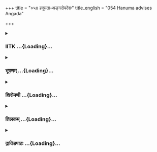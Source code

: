 +++
title = "०५४ हनुमता-अङ्गदोपदेशः"
title_english = "054 Hanuma advises Angada"

+++
<div caption="श्रीराम-हरिसीताराममूर्ति-घनपाठिभ्यां वचनम्" class="audioEmbed" src="https://archive.org/download/Ramayana-recitation-Sriram-harisItArAmamUrti-Ghanapaati-v2/Kanda_4/Kanda_4_KSK-054-Hanuma_advises_Angada.mp3"></div>

<div class="js_include collapsed" newlevelforh1="3" title="IITK" unfilled url="/purANam/rAmAyaNam/audIchya-pAThaH/iitk/4_kiShkindhAkANDam/05-daxiNAnveShaNam/054_hanumatA-angadopadeshaH.md">
<details><summary><h3>IITK ...{Loading}...</h3></summary>

Hanuman's startegy to change Angada.



#### श्लोकः
##### मूलम्
तथा ब्रुवति तारे तु ताराधिपतिवर्चसि।  
अथ मेने हृतं राज्यं हनूमानङ्गदेन तत्॥4.54.1॥

##### शब्दार्थः
ताराधिपतिवर्चसि face like the moon, lord of stars, तारे when Tara, तथा thus, ब्रुवति spoke, अथ then, हनूमान् Hanuman, अङ्गदेन by Angada, तत् that, राज्यम् kingdom, हृतम् taken over, मेने thought.

##### आङ्ग्लानुवादः
Hanuman listened to the proposal of Tara, whose face was like the Moon, lord of the stars. (After listening to Tara) he thought Angada might take over the kingdom from Sugriva.



#### श्लोकः
##### मूलम्
बुद्ध्या ह्यष्टाङ्गया युक्तं चतुर्बलसमन्वितम्।  
चतुर्दशगुणं मेने हनूमान्वालिनस्सुतम्॥4.54.2॥

##### शब्दार्थः
हनूमान् Hanuman, वालिनः Vali's, सुतम् son, अष्टाङ्गया with eight limbs, बुद्ध्या with intellect, युक्तम् endowed, चतुर्बलसमन्वितम् possessed of four kinds of strength, चतुर्दशगुणम् having fourteen qualities, मेने thought.

##### आङ्ग्लानुवादः
Hanuman thought Vali's son possessed in addition to his intellect, eight kinds of limbs, four kinds of strength and fourteen qualities (required of a king)ः



#### श्लोकः
##### मूलम्
आपूर्यमाणं शश्वच्च तेजोबलपराक्रमैः।  
शशिनं शुक्लपक्षादौ वर्धमानमिव श्रिया॥4.54.3॥  
बृहस्पतिसमं बुद्ध्या विक्रमे सदृशं पितुः।  
शुश्रूषमाणं तारस्य शक्रस्येव पुरन्दरम्॥4.54.4॥  
भर्तुरर्थे परिश्रान्तं सर्वशास्त्रविदांवरम्।  
अभिसन्धातुमारेभे हनूमानङ्गदं ततः॥4.54.5॥

##### शब्दार्थः
शश्वत् eternally, तेजोबलपराक्रमैः with brilliance, strength and valour, आपूर्यमाणम् being filled, शुक्लपक्षादौ  at the beginning of the bright fortnight, शशिनमिव like the Moon, श्रिया with majesty, वर्धमानम् constantly growing, बुद्ध्या in intellect, बृहस्पतिसमम् equal to Brhaspati, विक्रमे in valour, पितुः of his father, सदृशम् like to, शुक्रस्य Sukra's, पुरन्दरम् इव like Indra, the breaker of citadel, तारस्य Tara's, शुश्रूषमाणम् serving, भर्तुः the king, अर्थे for the sake of, परिश्रान्तम् tired, अङ्गदम् Angada, सर्वशाश्त्रविदांवरम् versed in all sastras, हनुमान् Hanuman, ततः then, अभिसन्धातुम् to consult deliberately, आरेभे started.

##### आङ्ग्लानुवादः
Hanuman proceeded to win over Angada, who was ever shining in strength and valour, who was growing in majesty constantly like the Moon in the bright fornight, whose intellectual prowess was equal to that of Brhaspati, who was equal to his father in valour and who was wellversed in all sastras. Angada was listening toTara like Indra listened to Sukra (preceptor of the demons).



#### श्लोकः
##### मूलम्
स चतुर्णामुपायानां तृतीयमुपवर्णयन्।  
भेदयामास तान्सर्वान् वानरान्वाक्यसम्पदा॥4.54.6॥

##### शब्दार्थः
सः that, चतुर्णाम् of the four, उपायानाम् of means, तृतीयम् third one, उपवर्णयन् while describing, तान्सर्वान् all of them, वानरान् monkeys, वाक्यसम्पदा with wealth of arguments, भेदयामास created differences.

##### आङ्ग्लानुवादः
Resorting to the third strategy out of the four ways of achieving an objective Hanuman created differences among the monkeys with skilful arguments. (Sama, Dana, Bheda and Danda are the four means. Hanuman adopted Bheda as a means of winning over an enemy).



#### श्लोकः
##### मूलम्
तेषु सर्वेषु भिन्नेषु ततोऽभीषयदङ्गदम्।  
भीषणैर्भहुभिर्वाक्यैः कोपोपायसमन्वितैः॥4.54.7॥

##### शब्दार्थः
तेषु of them, सर्वेषु  all, भिन्नेषु of the differences, ततः then, कोपोपायसमन्वितैः strategy to cause both anger and expediency, भीषणैः with frightening, बहुभिः by many, वाक्यैः with arguments, अङ्गदम् to Angada, अभीषयत् frightened.

##### आङ्ग्लानुवादः
When there were differences among the monkeys over the issue, Hanuman intimidated Angada with frightening words expressing his anger, using skilful argumentsः



#### श्लोकः
##### मूलम्
त्वं समर्थतरः पित्रा युद्धे तारेय वै धुरम्।  
दृढं धारयितुं शक्तः कपिराज्यं यथा पिता॥4.54.8॥

##### शब्दार्थः
तारेय O son of Tara, त्वम् you, युद्धे in combat, पित्रा compared to your father, समर्थतरः you are very efficient, वै indeed, धुरम् yoke (responsibility of running the kingdom), पिता यथा like your father, कपिराज्यम् kingdom of the monkeys, दृढम् firmly, धारयितुम् to hold, शक्तः capable.

##### आङ्ग्लानुवादः
'O Son of Tara you are, indeed, very efficient like your father in combat. You can hold firmly the responsibilty of the vanara kingdom like your father.



#### श्लोकः
##### मूलम्
नित्यमस्थिरचित्ता हि कपयो हरिपुङ्गव।  
नाज्ञाप्यं विषहिष्यन्ति पुत्रदारान्विना त्वया॥4.54.9॥

##### शब्दार्थः
हरिपुङ्गव O leader of monkeys, कपयः vanaras, नित्यम् always, अस्थिरचित्ताः हि they are fickle minded, पुत्रदारान् sons and wives, विना without, त्वया with you, आज्ञाप्यम् command, न विषहिष्यन्ति will never tolerate.

##### आङ्ग्लानुवादः
'O leader among  monkeys Vanaras are always fickleminded. Being away from their sons and wives they will not always carry out your command and stay here forever.



#### श्लोकः
##### मूलम्
त्वां नैतेह्यनुयुञ्जेयुः प्रत्यक्षं प्रवदामि ते।  
यथायं जाम्बवान्नीलस्सुहोत्रश्च महाकपिः॥4.54.10॥  
न ह्यहं ते इमे सर्वे सामदानादिभिर्गुणैः।  
दण्डेन वा त्वया शक्यास्सुग्रीवादपकर्षितम्॥4.54.11॥

##### शब्दार्थः
प्रत्यक्षम् directly, ते to you, यथा as, प्रवदामि I am speaking, अयम् this, जाम्बवान् Jambavan, नीलः Nila, महाकपिः great monkey, सुहोत्रश्च Suhotra also, एते  them, त्वाम् you, नानुयुञ्जेयुः हि will not following you, अहम् I am, न हि not, ते you, इमे these, सर्वे all, सामदानादिभिः through the policy of appeasement, गुणैः by merit, दण्डेन by punishment, त्वया by you, सुग्रीवात् from Sugriva, अपकर्षितुम् to avert, न शक्याः not possible.

##### आङ्ग्लानुवादः
'This  I am telling you openly and frankly. These monkeys are not going to be obedient to you. Neither Jambavan, nor Nila nor the great monkey Suhotra nor even myself would subscribe to this opinion (of staying in the cave) and follow you. It is not possible for you to keep us or these monkeys from Sugriva through the policy of appeasement like Sama, Dana, Bheda or even Danda (persuasion, giving gifts, creating differences or imposing punishment).



#### श्लोकः
##### मूलम्
विगृह्यासनमप्याहुर्दुर्बलेन बलीयसः।  
आत्मरक्षाकरस्तस्मान्न विगृह्णीत दुर्बलः॥4.54.12॥

##### शब्दार्थः
बलीयसः with a strong man, दुर्बलेन by a weak one, विगृह्य waging war, आसनम् अपि remaining quiet, watching (a kind of war strategy), आहुः it is said, तस्मात् therefore, आत्मरक्षाकरः for selfprotection, दुर्बलः a weak one, न विगृह्णीत should not wage.

##### आङ्ग्लानुवादः
'It is said that when a strong man fights a weak one, the weak opponent should adopt the strategy of asana (watching) for selfprotection. The weak should not enter into combat with the strong.



#### श्लोकः
##### मूलम्
यां चेमां मन्यसे धात्रीमेतद्बिलमिति श्रुतम्।  
एतल्लक्ष्मणबाणानामीषत्कार्यं विदारणे॥4.54.13॥

##### शब्दार्थः
याम् whichever, इमाम् this, धात्रीम् earth, मन्यसे you may be thinking, एतत् this, बिलम् cave, इति in this way, श्रुतम् is known, लक्ष्मणबाणानाम् for the arrows of Lakshmana, एतत् this, विदारणम् breaking, ईषत्कार्यम् is a very small task.

##### आङ्ग्लानुवादः
'You may think it safe to stay here in this opening of the earth. It is a petty task for the arrows of Lakshmana to break open this socalled cave.



#### श्लोकः
##### मूलम्
स्वल्पं हि कृतमिन्द्रेण क्षिपता ह्यशनिं पुरा।  
लक्ष्मणो निशितैर्बाणैर्भिन्ध्यात्पत्रपुटं यथा॥4.54.14॥

##### शब्दार्थः
पुरा earlier, अशनिम् a thunderbolt, क्षिपता by throwing, इन्द्रेण by Indra, स्वल्पम् a little, कृतं हि has done, लक्ष्मणः Lakshmana, निशितैः with sharp ones, बाणैः with arrows, पत्रपुटम् यथा like tearing a leaf cup, भिन्द्यात् he can shatter.

##### आङ्ग्लानुवादः
'In the past Indra had done a small damage (to the cave) with his thunderbolt. But with his sharp arrows Lakshmana will shatter the cave easily as though it is a leaf cup.



#### श्लोकः
##### मूलम्
लक्ष्मणस्य च नाराचा बहवस्सन्ति तद्विधाः।  
वज्राशनिसमस्पर्शा गिरीणामपि दारणाः॥4.54.15॥

##### शब्दार्थः
वज्राशनिसमस्पर्शाः whose touch has the effect of a thunderbolt, गिरीणामपि even of the mountains, दारणाः breakers, तद्विधाः similarly, बहवः many, लक्ष्मणस्य with Lakshmana, नाराचाः iron arrows, सन्ति there are, च and.

##### आङ्ग्लानुवादः
'Lakshmna has many such iron arrows that are equal to the thunderbolt. They can even split the mountains.



#### श्लोकः
##### मूलम्
अवस्थाने यदैव त्वमासिष्यसि परन्तप।  
तदैव हरयस्सर्वे त्यक्ष्यन्ति कृतनिश्चयाः।4.54.16॥

##### शब्दार्थः
परन्तप O scorcher of enemies, त्वम् you, यदैव whenever, अवस्थाने to stay here, आसिष्यसि  decide, तदैव at that moment, सर्वे all these, हरयः monkeys, कृतनिश्चयाः decidedly,  त्यक्ष्यन्ति desert

##### आङ्ग्लानुवादः
'O scorcher of enemies the moment you decide to establish yourself here, all these  
monkeys will surely desert you.



#### श्लोकः
##### मूलम्
स्मरन्तः पुत्रदाराणां नित्योद्विग्ना बुभुक्षिताः।  
खेदिता दुःखशय्याभिस्त्वां करिष्यन्ति पृष्ठतः॥4.54.17॥

##### शब्दार्थः
पुत्रदाराणाम् about their sons and wives, स्मरन्तः while they are remembering, नित्योद्विग्नाः always anxious, बुभुक्षिताः hungry ones, दुःखशय्याभिः with inconvenient beds, खेदिताः  depressed, त्वाम् you, पृष्ठतः करिष्यन्ति will leave you behind.

##### आङ्ग्लानुवादः
'The memory of their sons and wives will haunt these hungry monkeys. The inconvenient bed will make them so depressed that they will leave you behind.



#### श्लोकः
##### मूलम्
स त्वं हीनस्सुहृद्भिश्च हितकामैश्च बन्धुभिः।  
तृणादपि भृशोद्विग्नस्स्पन्दमानाद्भविष्यसि॥4.54.18॥

##### शब्दार्थः
सुहृद्भिश्च even with friends also, हितकामैः by the wellwishers, बन्धुभिश्च even with your relatives, हीनः left out, सः त्वम् such a person, स्पन्दमानात् trembling, तृणादपि from a blade of grass, भृशोद्विग्नः you will be very much frightened, भविष्यसि you will be.

##### आङ्ग्लानुवादः
'Left out of your friends and relatives,who are your wellwishers, you will be very frightened even by the trembling of a blade of grass.



#### श्लोकः
##### मूलम्
न च जातु न हिंस्युस्त्वां घोरा लक्ष्मणसायकाः ।  
अपवृत्तं जिघांसन्तो महावेगा दुरासदाः ॥ 4.54.19 ॥

##### शब्दार्थः
In Progress

##### आङ्ग्लानुवादः
In Progress



#### श्लोकः
##### मूलम्
न च जातु न हिंस्युस्त्वा घोरा लक्ष्मणसायकाः।  
अपावृत्तं जिघांसन्तो महावेगा दुरासदाः॥4.54.20॥

##### शब्दार्थः
लक्ष्मणसायकाः Lakshmana's arrows, त्वा (म्) you, न च जातु न हिंस्युः it is not that they do not torture you, घोराः dreadful, अपावृत्तम् an escaping enemy, जिघांसन्तः while desiring to kill, महावेगाः of great speed, दुरासदाः  difficult to challenge.

##### आङ्ग्लानुवादः
'It is not that Lakshmana's dreadful arrows flying at great speed will not torture you. It will be difficult for you to avert them as they are eager to kill an escaping enemy.



#### श्लोकः
##### मूलम्
अस्माभिस्तु गतं सार्धं विनीतवदुपस्थितम्।  
आनुपूर्व्यात्तु सुग्रीवो राज्ये त्वां स्थापयिष्यति॥4.54.21॥

##### शब्दार्थः
अस्माभिः सार्धम् along with us, गतम् when you go, विनीतवत् humbly, उपस्थितम् approached, त्वाम् you, सुग्रीवः Sugriva, राज्ये in the kingdom, आनुपूर्व्यात् following the law of succession, स्थापयिष्यति he will make you king, तु indeed.

##### आङ्ग्लानुवादः
'If along with us you approach Sugriva in a humble manner he will make you his successor to the kingdom.



#### श्लोकः
##### मूलम्
धर्मकामः पितृव्यस्ते प्रीतिकामो दृढव्रतः।  
शुचिस्सत्यप्रतिज्ञश्च न त्वां जातु जिघांसति॥4.54.22॥

##### शब्दार्थः
ते your, पितृव्यः father's brother, धर्मकामः a goodintentioned, प्रीतिकामः  pleasureloving, दृढव्रतः steadfast, शुचिः virtuous one, सत्यप्रतिज्ञश्च one who is true to his promise, त्वाम् you also, जातु go with, न जिघांसति will not punish you.

##### आङ्ग्लानुवादः
'Your father's brother is virtuous, wellintentioned, loving, steadfast in action, and true to his promise. He will not kill you.



#### श्लोकः
##### मूलम्
प्रियकामश्च ते मातुस्तदर्थं चास्य जीवितम्।  
तस्यापत्यं च नास्त्यन्यत्तस्मादङ्गद गम्यताम्॥4.54.23॥

##### शब्दार्थः
ते your, मातुः mother's, प्रियकामश्च he would like to please her, अस्य जीवितम् his life, तदर्थं च for that purpose, तस्य her, अन्यत् another one, अपत्यं च offspring, नास्ति is not, अङ्गद Angada, तस्मात् therefore, गम्यताम् go back.

##### आङ्ग्लानुवादः
'Your mother is his life and he would love to please her. He has no offspring other than you. Therefore, go back.'  

#### समाप्तिः
 श्रीमद्रामायणे वाल्मीकीय आदिकाव्ये किष्किन्धाकाण्डे चतुष्पञ्चाशस्सर्गः॥  
Thus ends the fiftyfourth sarga in Kishkindakanda of the first epic, the Holy Ramayana composed by sage Valmiki.

</details>
</div>
<div class="js_include collapsed" newlevelforh1="3" title="भूषणम्" unfilled url="/purANam/rAmAyaNam/audIchya-pAThaH/TIkA/bhUShaNa_iitk/4_kiShkindhAkANDam/05-daxiNAnveShaNam/054_hanumatA-angadopadeshaH.md">
<details><summary><h3>भूषणम् ...{Loading}...</h3></summary>



तथा ब्रुवति तारे तु ताराधिपतिवर्चसि ।  

अथ मेने हृतं राज्यं हनुमानङ्गदेन तत्  ॥  ४।५४।१  ॥   

अथ हनुमता अङ्गदमतभेदनपूर्वकमङ्गदस्य सुग्रीवसमीपगमनाय नियोजनं
चतुष्पञ्चाशे तथेत्यादि । राज्यं हृतं मेने राज्यं कर्तुं सामर्थ्यमस्तीति
मेन इत्यर्थः  ॥  ४।५४।१  ॥   

  

बुद्ध्या ह्यष्टाङ्गया युक्तं चतुर्बलसमन्वितम् ।  

चतुर्दशगुणं मेने हनुमान् वालिनः सुतम्  ॥  ४।५४।२  ॥   

अष्टाङ्गया "ग्रहणं धारणं चैव स्मरणं प्रतिपादनम् । ऊहा ऽपोहो ऽर्थविज्ञानं
तत्त्वज्ञानं च धीगुणः" इत्युक्ताष्टाङ्गयुक्तया । चतुर्बलसमन्वितं
बाहुबलमनोबलोपायबलबन्धुबलयुक्तम् । चतुर्दशगुणम् "देशकालज्ञता दार्ढ्यं
सर्वक्लेशसहिष्णुता । सर्वविज्ञानिता दाक्ष्यमूर्जः संवृतमन्त्रता  ॥ 
अविसंवादिता शौर्यं शक्तिज्ञत्वं कृतज्ञता । शरणागतवात्सल्यममर्षत्वमचापलम्
 ॥ " इत्युक्तचतुर्दशगुणयुक्तम्  ॥  ४।५४।२  ॥   

  

आपूर्यमाणं शश्वच्च तेजोबलपराक्रमैः ।  

शशिनं शुक्लपक्षादौ वर्धमानमिव श्रिया  ॥  ४।५४।३  ॥   

बृहस्पतिसमं बुद्ध्या विक्रमे सदृशं पितुः ।  

शुश्रूषमाणं तारस्य शुक्रस्येव पुरन्दरम्  ॥  ४।५४।४  ॥   

भर्तुरर्थे परिश्रान्तं सर्वशास्त्रविदां वरम् ।  

अभिसन्धातुमारेभे हनुमानङ्गदं ततः  ॥  ४।५४।५  ॥   

आपूर्यमाणमित्यादि । तारस्य शुश्रूषमाणम् । नटस्य शृणोतीतिवत्कारकशेषत्वात्
षष्ठी । शुक्रस्येव पुरन्दरमिति पुरन्दरशब्दसन्निधानादत्र शुक्रशब्दो
बृहस्पतिपरः । यद्वा कस्याञ्चिदवस्थायां हितमुपदिशतः शुक्रस्य वचनं
पुरन्दरः श्रुतवानित्यवगम्यते । "गुरोरिव पुरन्दरम्" इति क्कचित्पाठः ।
अभिसन्धातुम् अनुकूलयितुम्  ॥  ४।५४।३५  ॥   

  

स चतुर्णामुपायानां तृतीयमुपवर्णयन् ।  

भेदयामास तान् सर्वान् वानरान्वाक्य सम्पदा  ॥  ४।५४।६  ॥   

स इति । चतुर्णां सामादीनाम् । तृतीयं भेदम् । "साम दानं च भेदश्च
दण्डश्चेति यथाक्रमम् ।" इति क्रमनियमात्  ॥  ४।५४।६  ॥   

  

तेषु सर्वेषु भिन्नेषु ततो ऽभीषयदङ्गदम् ।  

भीषणैर्बहुभिर्वाक्यैः कोपोपायसमन्वितैः  ॥  ४।५४।७  ॥   

कोपरूप उपायः कोपोपायः दण्डः तत्समन्वितैः  ॥  ४।५४।७  ॥   

  

त्वं समर्थतरः पित्रा युद्धे तारेय वै धुरम् ।  

दृढं धारयितुं शक्तः कपिराज्यं यथा पिता  ॥  ४।५४।८  ॥   

त्वमिति । पित्रा पितुः  ॥  ४।५४।८  ॥   

  

नित्यमस्थिरचित्ता हि कपयो हरिपुङ्गवः ।  

नाज्ञाप्यं विषहिष्यन्ति पुत्रदारान् विना त्वया  ॥  ४।५४।९  ॥   

नित्यमिति । आज्ञाप्यम् आज्ञापनम् । भावे कृत्यप्रत्ययः । पुत्रदारान् विना
पुत्रदारैर्विरहिताः । त्वयेति कर्तरि तृतीया । अस्य आज्ञाप्यमित्यनेन
सम्बन्धः  ॥  ४।५४।९  ॥   

  

त्वां नैते ह्यनुयुञ्जेयुः प्रत्यक्षं प्रवदामि ते ।  

यथा ऽयं जाम्बवान्नीलः सुहोत्रश्च महाकपिः  ॥  ४।५४।१०  ॥   

न ह्यहं त इमे सर्वे सामदानादिभिर्गुणैः ।  

दण्डेन वा त्वया शक्याः सुग्रीवादपकर्षितुम्  ॥  ४।५४।११  ॥   

अयं जाम्बवान्नीलः सुहोत्रश्च एते त्वां यथा नानुयुञ्जैयुः नानुवर्तेरन्
तथा ऽहमपि नानुवर्ते हि । त इमे सर्वे सामादिभिः सुग्रीवादपकर्षितुं न
शक्याः  ॥  ४।५४।१०,११  ॥   

  

विगृह्यासनमप्याहुर्दुर्बलेन बलीयसः ।  

आत्मरक्षाकरस्तस्मान्न विगृह्णीत दुर्बलः  ॥  ४।५४।१२  ॥   

बलीयसः प्रबलस्य दुर्बलेन समं विगृह्य आसनमप्यवस्थानमपि कर्तव्यमाहुः, न तु
दुर्बलस्य बलीयसा । तस्मात् आत्मरक्षाकरः स्वक्षेमकाम इति यावत् । दुर्बलः
बलीयसा न विगृह्णीत विगृह्य नासीत  ॥  ४।५४।१२  ॥   

  

यां चेमां मन्यसे धात्रीमेतद्बिलमिति श्रुतम् ।  

एतल्लक्ष्मणबाणानामीषत्कार्यं विदारेणे  ॥  ४।५४।१३  ॥   

स्वतो बलाभावे ऽपि दुर्गबलमस्तीत्याशङ्क्याह यां चेति । यामिमां गुहां
धात्रीं रक्षिकां मन्यसे । एतद्बिलमिति ताराच्छ्रुतम्, एतत् ऋक्षबिलं
विदारणे विषये लक्ष्मणबाणानामीषत्कार्यम्, अयत्नसाध्यमित्यर्थः  ॥  ४।५४।१३
 ॥   

  

स्वल्पं हि कृतमिन्द्रेण क्षिपता ह्यशनिं पुरा ।  

लक्ष्मणो निशितैर्बाणैर्भिन्द्यात्पत्त्रपुटं यथा  ॥  ४।५४।१४  ॥   

स्वल्पमिति । पुरा बिलवासिनं मयमुद्दिश्याशनिं वज्रं क्षिपतेन्द्रेण
स्वल्पं कृतं द्वारमात्रं कृतम् । लक्ष्मणस्तु निशितैर्बाणैः पत्त्रपुटमिव
भिन्द्याद्धि  ॥  ४।५४।१४  ॥   

  

लक्ष्मणस्य तु नाराचा बहवः सन्ति तद्विधाः ।  

वज्राशनिसमस्पर्शा गिरीणामपि दारणाः  ॥  ४।५४।१५  ॥   

तद्विधाः तादृशाः, अपरिच्छिन्नवैभवा इति यावत् । गिरीणामपि दारणाः, बिलस्य
किमुतेति भावः  ॥  ४।५४।१५  ॥   

  

अवस्थाने यदैव त्वमासिष्यसि परन्तप ।  

तदेव हरयः सर्वे त्यक्ष्यन्ति कृतनिश्चयाः  ॥  ४।५४।१६  ॥   

स्मरन्तः पत्रदाराणां नित्योद्विग्ना बुभुक्षिताः ।  

खेदिता दुःखशय्याभिस्त्वां करिष्यन्ति पृष्ठतः  ॥  ४।५४।१७  ॥   

स त्वं हीनः सुहृद्भिश्च हितकामैश्च बन्धुभिः ।  

तृणादपि भृशोद्विग्नः स्पन्दमानाद्भविष्यसि  ॥  ४।५४।१८  ॥   

अवस्थाने बिले । यद्वा विगृह्यावस्थाने आसिष्यसि स्थास्यसि,
विगृह्यावस्थानं यदा ऽध्यवसिष्यसीत्यर्थः  ॥  ४।५४।१६१८  ॥   

  

न च जातु न हिंस्युस्त्वां घोरा लक्ष्मणसायकाः ।  

अपवृत्तं जिघांसन्तो महावेगा दुरासदाः  ॥  ४।५४।१९  ॥   

न चेति । लक्ष्मणसायकाः अपवृत्तं वृत्तहीनम्, स्वकार्याकरमित्यर्थः । त्वां
न हिंस्युरिति न, हिंस्युरेवेत्यर्थः  ॥  ४।५४।१९  ॥   

  

अस्माभिस्तु गतं सार्धं विनीतवदुपस्थितम् ।  

आनुपूर्व्यात्तु सुग्रीवो राज्ये त्वां स्थापयिष्यति  ॥  ४।५४।२०  ॥   

धर्मकामः पितृव्यस्ते प्रीतिकामो दृढव्रतः ।  

शुचिः सत्यप्रतिज्ञश्च न त्वां जातु जिघांसति  ॥  ४।५४।२१  ॥   

प्रियकामश्च ते मासुस्तदर्थं चास्य जीवितम् ।  

तस्यापत्यं च नास्त्यन्यत् तस्मादङ्गद गम्यताम्  ॥  ४।५४।२२  ॥   

इत्यार्षे श्रीरामायणे वाल्मीकीये आदिकाव्ये श्रीमत्किष्किन्धाकाण्डे
चतुष्पञ्चाशः सर्गः  ॥  ५४  ॥   

आनुपूर्व्यात् क्रमप्राप्तेः  ॥  ४।५४।२०२२  ॥   

इति श्रीगोविन्दराजविरचिते श्रीरामायणभूषणे मुक्ताहाराख्याने
किष्किन्धाकाण्डव्याख्याने चतुष्पञ्चाशः सर्गः  ॥  ५४  ॥   



</details>
</div>
<div class="js_include collapsed" newlevelforh1="3" title="शिरोमणी" unfilled url="/purANam/rAmAyaNam/audIchya-pAThaH/TIkA/shiromaNI_iitk/4_kiShkindhAkANDam/05-daxiNAnveShaNam/054_hanumatA-angadopadeshaH.md">
<details><summary><h3>शिरोमणी ...{Loading}...</h3></summary>



अङ्गदं पर्ति हनुमदुक्तिं वर्णयितुं हनुमद्विचारमाह तथेत्यादिभिः ।
ताराधिपवर्चसि चन्द्रतेजःसदृशतेजोवति तारे तथा अङ्गदानुकूल्येन ब्रुवति सति
अङ्गदेन राज्यं सुग्रीवकपिराजत्वं हृतमध इति हनुमान्मेने । एतेन
तयोरुक्तिर्न समीचीनेति हनुमन्निश्चयः सूचितः । अतिबुद्धिमद्भिः सर्वं
सुसाध्यमिति तस्य तात्पर्यम्  ॥  ४।५४।१  ॥   

  

बुद्धयेति । अष्टाङ्गया अष्टगुणयुक्तया बुद्ध्या युक्तं चतुर्बलैः समन्वितं
चतुर्दशगुणं चतुर्दशसङ्ख्याकगुणविशिष्टं शुक्लपक्षादौ श्रिया वर्धमानं
शशिनमिव तेजोबलपराक्रमैरापूर्यमाणं बुद्ध्या बृहस्पतिसमं शुक्रस्य वचः
शुश्रूषमाणं पुदन्दरमिव तारस्य वचः शुश्रूषमाणं विक्रमे पितुः सदृशमङ्गदं
मेने । श्लोकत्रयमेकान्वयि । बुद्धेरष्टगुणास्तु "शुश्रूषा श्रवणं चैव
ग्रहणं धारणं तथा । ऊहापोहार्थविज्ञानं तत्त्वज्ञानं च धीगुणाः ।"
चतुर्बलानि तु सामदानभेदनिग्रहरूपोपायाः । चतुर्दश गुणास्तु "देशकालज्ञता
दार्ढ्यं सर्वक्लेशसहिष्णुता । सर्वविज्ञानिता दाक्ष्यमूर्जः संवृतमन्त्रता
 ॥  अविसंवादिता शौर्यं शक्तिज्ञत्वं कृतज्ञता ।
शरणागतवात्सल्यममर्षत्वमचापलम्" इति  ॥  ४।५४।२४  ॥   

  

भर्तुरिति । भर्तुः सुग्रीवस्य अर्थे प्रयोजनसाधने परिश्रान्तं जातश्रमं
निवृत्तचित्तमित्यर्थः, अङ्गदम् अभिसंधातुं भर्तुरर्थे संयोजयितुं
हनूमानारेभे  ॥  ४।५४।५  ॥   

  

स इति । स हनूमान् चतुर्णामुपायानां सामदानभेदनिग्रहरूपाणां तृतीयं भेदं
वाक्यसंपदा युक्तियुक्तवचनसमूहेन उपवर्णयन् सर्वान् अङ्गदपक्षीयान् वानरान्
भेदयामास । "हीनाश्रयो न कर्तव्यः कर्तव्यो महदाश्रयः" इत्यादिवचनैः
अङ्गदसंमतेः पृथक् चकार  ॥  ४।५४।६  ॥   

  

तेष्विति । तेषु अङ्गदपक्षीयेषु भिन्नेषु सत्सु कोपोपायसमन्वितैः कोपोपायेन
दण्डेन समन्वितैः युक्तैः अत एव विभीषणैः भयप्रापकैः । वाक्यैः
अङ्गदमभीषयत्  ॥  ४।५४।७ ॥   

  

तत्प्रकारमाह त्वमिति । तारेय हे अङ्गद त्वं युद्धे पित्रा सदृश इति शेषः ।
अत एव समर्थतरः अत एव कपिराज्यं धारयितुं पिता इव त्वं समर्थः । तथापि
नित्यमस्थिरचित्ताः चञ्चलमनसः कपयस्त्वया ऽ ऽज्ञाप्यं इह वासं पुत्रदारं
विना न विषहिष्यन्ति करिष्यन्ति । श्लोकद्वयमेकान्वयि  ॥  ४।५४।८,९  ॥   

  

त्वामिति । यथा जाम्बवदादयस्त्वां सुग्रीवविरोधित्वेन ज्ञायमानं न
अनुरञ्जेयुस्तथा अहं न इमे सर्वे वानराश्च न इत्यहं ते प्रत्यक्षं प्रवदामि
अत एव सामदानादिभिर्दण्डेन च सुग्रीवादपकर्षितुं पृथक्कर्तुं न शक्याः ।
एतेन सुग्रीवस्यातिप्राबल्यं व्यञ्जितम् । श्लोकद्वयमेकान्वयि  ॥ 
४।५४।१०,११  ॥   

  

ननु भवन्तः सुग्रीवमेवानुसरन्तो गच्छन्तु एक एवाहमत्र स्थास्यामीत्यत आह
विगृह्येति । बलीयसा पुरुषेण सह विगृह्य वैरं संपाद्य दुर्बलेन आसनं
स्थितिं कर्तुं न शक्यं तस्मात् आत्मरक्षाकरो दुर्बलो बलीयसा न विगृह्णीत
इत्याहुराप्ता इति शेषः । कर्तुं शक्यमित्यध्याहृतम् । नेति बलीयसेति च
आवर्तते  ॥  ४।५४।१२  ॥   

  

ननु बिले न कस्माच्चिद्भीतिरिति तत्रैव वत्स्यामीत्यत आह यामिति । यदेतत्
बिलं स्मृतं तारेण ज्ञातमाहात्म्यम् अत एव यामिमां धात्रीं रक्षिकां मन्यसे
तस्य विदारणं लक्ष्मणबाणानाम् ईषत्कार्यमीषत्करम्, परिश्रममन्तरा
साध्यमित्यर्थः  ॥  ४।५४।१३  ॥   

  

स्वल्पमिति । पुरा पूर्वं मयकर्तृकबिलस्थितिसमये अशनिं क्षिपता
मयासुरमुद्दिश्य त्यजता इन्द्रेण स्वल्पं द्वाराकृतिच्छिद्रमात्रं कृतं
लक्ष्मणस्तु बाणैः पत्रपुटमिव भिन्द्यात्  ॥  ४।५४।१४  ॥   

  

लक्ष्मणस्येति । वज्राशनिसमस्पर्शः अत एव गिरीणामपि दारकास्तद्विधा अशनेरपि
निर्मापकाः लक्ष्मणस्य नाराचाः बाणविशेषाः बहवः सन्ति  ॥  ४।५४।१५  ॥   

  

अवस्थानमिति । यदा अवस्थानं बिले स्थितिमासिष्यसि निश्चेष्यसि तदैव
कृतनिश्चयाः त्वत्त्यागविषयकनिश्चयवन्तः सर्वे हरयः त्यक्ष्यन्ति त्वामिति
शेषः  ॥  ४।५४।१६  ॥   

  

तत्र हेतुं वदन्नाह स्मरन्त इति । नित्योद्विग्नाः सुग्रीवादिभ्यो नित्यं
भीताः बुभुक्षिताः अत एव खेदिताः पुत्रदाराणां स्मरन्तः सर्वे वानराः
दुःखशय्याभिः शयितमिति शेषः । त्वां पृष्ठतः पृष्ठे करिष्यन्ति त्वां
संत्यज्य सुग्रीवसमीपं गमिष्यन्तीत्यर्थः  ॥  ४।५४।१७  ॥   

  

स इति । हितकामैः सुहृद्भिर्बन्धुभिश्च हीनः अत एव भृशोद्विग्नस्त्वं
स्यन्दमानात् उड्डीयमानात् तृणादपि लघुर्भविष्यसि  ॥  ४।५४।१८  ॥   

  

न चेति । अपवृत्तं रामकार्याद्विमुखं त्वां जिघांसन्तः लक्ष्मणसायकाः जातु
कादाचित् न हिंस्युः न अवश्यं हिंस्युरित्यर्थः । एतेन इह त्वया नैव
स्थातव्यमिति सूचितम्  ॥  ४।५४।१९  ॥   

  

ननु तत्र गमने सुग्रीवो हनिष्यत्यत आह--अस्माभिरिति । अस्माभिः सार्धं गतं
विनीतवत् विनीतयुक्तमुपस्थितं त्वामानुपूर्व्यात् कालक्रमेण सुग्रीवो
राज्ये स्थापयिष्यति  ॥  ४।५४।२०  ॥   

  

धर्मराज इति । धर्मराजः सद्धर्मैः शोभमानः प्रीतिकामः दृढव्रतः
अप्रच्युतसंकल्पः अत एव सत्यप्रतिज्ञः स सुग्रीवस्त्वां त्वां न नाशयेत्  ॥ 
४।५४।२१  ॥   

  

प्रियेति । ते मातुः प्रियकामः सुग्रीवो ऽस्तीति शेषः । अत एव तदर्थं
त्वन्मातृप्रीतिसिद्ध्यर्थम् अस्य सुग्रीवस्य जीवितं जीवनम् । तत्र हेतुः--
तस्य सुग्रीवस्य अन्यदपत्यं नास्ति तस्माद्गम्यताम्  ॥  ४।५४।२२  ॥   

  

इति श्रीमद्वाल्मीकीयरामायणव्याख्याने रामायशिरोमणौ किष्किन्धाकाण्डे
चतुष्पञ्चाशः सर्गः  ॥  ४।५४  ॥   

  



</details>
</div>
<div class="js_include collapsed" newlevelforh1="3" title="तिलकम्" unfilled url="/purANam/rAmAyaNam/audIchya-pAThaH/TIkA/tilaka_iitk/4_kiShkindhAkANDam/05-daxiNAnveShaNam/054_hanumatA-angadopadeshaH.md">
<details><summary><h3>तिलकम् ...{Loading}...</h3></summary>



ताराधिपतिवर्चसि तारे तथा ब्रुवति तुशब्दादङ्गदे
प्रतिषेधाकरणात्तदनुमन्यमाने सति । अथानन्तरमङ्गदेन राज्यं सुग्रीवीयं
कपिराज्यं हृतमिति मेने । तद्राज्यं स्वयंप्रभाबिलराज्यमित्यर्थ इत्यन्ये
 ॥  ४।५४।१  ॥   

  

नन्वङ्गदे कथं राज्यापहारचिन्ता ऽत आह-- बुद्ध्येति । अष्टाङ्गया ऽष्टगुणया
। ते ऽत्र गुणाः "शुश्रूषा श्रवणं चैव ग्रहणं धारणं तथा ।
ऊहापोहार्थविज्ञानं तत्त्वज्ञानं च धीगुणाः  ॥ " इति प्रसिद्धाः । चतुर्बलं
"सामदानभेदनिग्रहरूपोपायचतुष्टयजम्" । चतुर्दशगुणम् "देशकालज्ञता दार्ढ्यं
सर्वक्लेशसहिष्णुता । सर्वविज्ञानता दाक्ष्यमूर्जः संवृतमन्त्रता  ॥   

अविसंवादिता शौर्यं भक्तिज्ञत्वं कृतज्ञता ।
शरणागतवात्सल्यममर्षित्वमचापलम्  ॥ " इत्युक्तचतुर्दशगुणयुक्तम्  ॥   

४।५४।२,३  ॥   

तारस्य वचः शुश्रूषमाणं यतो ऽपश्यत्ततो राज्यं हृतं मेने । शुक्रस्येव
पुरन्दरम् विपरीतोपदेशग्रहे उपमैषा । शुक्रशब्दो ऽपि बृहस्पतिपर इति
कश्चित्  ॥  ४।५४।४  ॥   

  

भर्तुः सुग्रीवस्यार्थे ऽर्थकरणे परिश्रान्तं विमुखम् । सर्वशास्त्रविशारद
इति हनुमद्विशेषणम् । अभिसन्धातुं तारादिभ्यो भेदयितुम्  ॥  ४।५४।५  ॥   

  

स इति । अभिसन्धित्सुर्हनुमानित्यर्थः । द्वितीय उपायो भेदस्तमुपवर्णयन्
हेतौ शता तदुपायावलम्बनहेतुना तान्सर्वानङ्गदानुवर्तिनः । वाक्यसंपदा
भेदजननक्षमन्यायोपेतेन "हीनाश्रयो न कर्तव्यः कर्तव्यो महदाश्रयः"
इत्यादिवाक्यसमूहेन  ॥  ४।५४।६  ॥   

  

कोपोपायो दण्डस्तत्समन्वितैः । "कोपापायसमन्वितैः" इति पाङ्क्तः पाठः ।
कोपापनयनसामर्थ्ययुक्तैरभीषयन्न्यायप्रदर्शनपूर्वं भयमुत्पादयामास  ॥ 
४।५४।७  ॥   

  

भीषणमेव स्तुतिपूर्वं करोति-- त्वमिति । त्वं पित्रा सुग्रीवेण युद्धे
समर्थतरः । यद्वा त्वं पित्रा सदृश इति शेषः अत एव युद्धे समर्थतर इत्यर्थः
। दृढं धारयितुं शक्तः । अस्य यदि सर्वे कपयस्त्वामनुवर्स्त्यन्तीति शेषः ।
कपिराज्यं किष्किन्धायां वा ऋक्षबिले वा  ॥  ४।५४।८  ॥   

  

न च तदस्तीत्याह-- नित्यमिति । स्वभावादिति भावः । अस्थैर्ये
कारणान्तरमप्याह पुत्रदारं विनेति । पुत्रदाराणां किष्किन्धावर्तिनां
सुग्रीवायत्तत्वात्त्वया सह बिले ऽवस्थाने तद्वियोगस्य स्पष्टत्वात् ।
निगृह्य स्थापनमप्यशक्यमित्याह-- त्वया ऽ ऽज्ञाप्यं त्वत्कर्तृकमाज्ञापनं न
सहिष्यन्ति । त्वत्तो ऽप्यधिकबलत्वादिति भावः  ॥  ४।५४।९  ॥   

  

पुत्रदारं हित्वा एते त्वां नानुरञ्जेयुस्त्वयि नानुरक्ता भवेयुः ।
उक्तमर्थं स्पष्टं यथा भवति तथा प्रवदामि प्रदर्शयामि । तदेव दर्शयति-- अयं
जाम्बवानिति  ॥  ४।५४।१०  ॥   

  

अहमिति स्वनिर्देशः । ते इमे सर्वे सामदानादिभिर्गुणैरुपायैस्त्वया
सुग्रीवादपकर्षितुं शक्या न हि नापि दण्डेन  ॥  ४।५४।११  ॥   

  

ननु गच्छत यूयमपि, एकेनैव मया स्थेयमत आह-- विगृह्येति । दुर्बलेन सह
विगृह्य बलीयसा ऽ ऽसनं स्थितिः शक्येत्याहुः न तु दुर्बलस्य बलीयसा
विगृह्यासनं शक्यम् । तस्मादात्मरक्षाकरः आत्मरक्षाकरणेच्छुः पुरुषो
दुर्बलः सन्बलीयसा न विगृह्णीत  ॥  ४।५४।१२  ॥   

  

नन्वेषा गुहा न बलवतः साध्येत्याशङ्क्याह यामिति । यामिमां गुहां धात्रीं
रक्षिकां मन्यसे नेयं रक्षिकेति शेषः । कुतस्तत्राह-- यदेतद्बिलमृक्षबिलं
निर्भयमिति ताराच्छ्रुतम् एतदेतद्विषयविदारणं
लक्ष्मणबाणानामीषत्कार्यमीषत्करम् । खलभाव आर्षः  ॥  ४।५४।१३  ॥   

  

पुरा पूर्वं मायया भूतलान्तर्निर्मितैतत्पुरवर्तिमयवधार्थमशनिं
तत्प्रदेशभुवि क्षिपतेन्द्रेण स्वल्पमेव कृतं मयवधमात्रं कृतम्, न तु पुरं
भग्नम् । लक्ष्मणस्तु निशितैर्बाणैरेतत्पुरमपि पत्रपुटमिव भिन्द्यात्  ॥ 
४।५४।१४  ॥   

  

कुतस्तत्राह-- लक्ष्मणस्येति । तद्विधा इत्यस्य विवरणं वज्राशनीत्यादि ।
वज्रमिन्द्रकरस्थम्, अशनिर्मेघस्थः यद्वा तद्विधा वालिहन्तृबाणसदृशाः  ॥ 
४।५४।१५  ॥   

  

यदैवात्र बिले त्वमवस्थानमासिष्यसि प्राप्स्यसि तदैव सर्वे हरयः
कृतनिश्चयास्त्वां त्यक्ष्यन्ति  ॥  ४।५४।१६  ॥   

  

नित्योद्विग्ना रामलक्ष्मणसुग्रीवेभ्यः । बुभुक्षिताः
पुत्रदारादिजसुखभोगेच्छवस्त्वया दुःखशय्याभिर्दुःखस्थित्यादिभिः खेदिताः
सन्तस्त्वां पृष्ठतः करिष्यन्ति । सर्वथा त्यक्ष्यन्त्येवेत्यर्थः  ॥ 
४।५४।१७  ॥   

  

स्पन्दमानात्तृणादपि लघुरिति शेषः । अत एव भृशोद्विग्नो भविष्यसि । यद्वा
तादृशतृणात्तद्दृष्ट्वा भृशोद्विग्नः रामाद्यागमनशङ्कयेति भावः  ॥  ४।५४।१८
 ॥   

  

अतो ऽत्युग्रवेगा निशिता घोरा लक्ष्मणसायका अपावृत्तं व्युत्थितं त्वां
जिघांसन्तो भवेयुः । सर्वत्रात्र लक्ष्मणनामग्रहणं तस्य क्रूरस्वभावत्वात्,
ईदृशानां रामालक्ष्यत्वाच्च  ॥  ४।५४।१९  ॥   

  

एवं वास्तवं भयं प्रदर्श्य सुग्रीवसमाश्रयणमेव हितमित्याह-- अस्माभिरिति ।
आनुपूर्व्याज्ज्येष्ठपुत्रत्वप्रयुक्तानुक्रमात्  ॥  ४।५४।२०  ॥   

  

राज्ये ऽवस्थाने हेतुमाह-- धर्मेति । धर्मराजो धर्ममार्गवर्ती राजा तथा
प्रीतिकाम एव त्वयि, न तु त्वद्वधकामः  ॥  ४।५४।२१  ॥   

  

इतश्च सर्वथैवमेवेत्याह-- प्रियकाम इति । अस्य जीवितम् तदर्थं त्वन्मातुः
प्रीतिसंपादनप्रयोजनम् गम्यताम् अस्माभिः सार्धमिति शेषः  ॥  ४।५४।२२  ॥   

  

इति श्रीरामाभिरामे श्रीरामीये रामायणतिलके वाल्मीकीय आदिकाव्ये
किष्किन्धाकाण्डे चतुष्पञ्चाशः सर्गः  ॥  ४।५४  ॥   

  



</details>
</div>
<div class="js_include collapsed" newlevelforh1="3" title="द्राविडपाठः" unfilled url="/purANam/rAmAyaNam/drAviDapAThaH/4_kiShkindhAkANDam/05-daxiNAnveShaNam/054_hanumatA-angadopadeshaH.md">
<details><summary><h3>द्राविडपाठः ...{Loading}...</h3></summary>



  
तथा ब्रुवति तारे तु ताराधिपतिवर्चसि।  
अथ मेने हृतं राज्यं हनुमानङ्गदेन तत् ॥ 4.54.1 ॥   
बुद्ध्या ह्यष्टाङ्गया युक्तं चतुर्बलसमन्वितम्।  
चतुर्दशगुणं मेने हनुमान् वालिनः सुतम् ॥ 4.54.2 ॥   
आपूर्यमाणं शश्वच्च तेजोबलपराक्रमैः।  
शशिनं शुक्लपक्षादौ वर्धमानमिव श्रिया ॥ 4.54.3 ॥   
बृहस्पतिसमं बुद्ध्या विक्रमे सदृशं पितुः।  
शुश्रूषमाणं तारस्य शुक्रस्येव पुरन्दरम् ॥ 4.54.4 ॥   
भर्तुरर्थे परिश्रान्तं सर्वशास्त्रविदां वरम्।  
अभिसन्धातुमारेभे हनुमानङ्गदं ततः ॥ 4.54.5 ॥   
स चतुर्णामुपायानां तृतीयमुपवर्णयन्।  
भेदयामास तान् सर्वान् वानरान्वाक्य सम्पदा ॥ 4.54.6 ॥   
तेषु सर्वेषु भिन्नेषु ततोऽभीषयदङ्गदम्।  
भीषणैर्बहुभिर्वाक्यैः कोपोपायसमन्वितैः ॥ 4.54.7 ॥   
त्वं समर्थतरः पित्रा युद्धे तारेय वै धुरम्।  
दृढं धारयितुं शक्तः कपिराज्यं यथा पिता ॥ 4.54.8 ॥   
नित्यमस्थिरचित्ता हि कपयो हरिपुङ्गवः।  
नाज्ञाप्यं विषहिष्यन्ति पुत्रदारान् विना त्वया ॥ 4.54.9 ॥   
त्वां नैते ह्यनुयुञ्जेयुः प्रत्यक्षं प्रवदामि ते।  
यथाऽयं जाम्बवान्नीलः सुहोत्रश्च महाकपिः ॥ 4.54.10 ॥   
न ह्यहं त इमे सर्वे सामदानादिभिर्गुणैः।  
दण्डेन वा त्वया शक्याः सुग्रीवादपकर्षितुम् ॥ 4.54.11 ॥   
विगृह्यासनमप्याहुर्दुर्बलेन बलीयसः।  
आत्मरक्षाकरस्तस्मान्न विगृह्णीत दुर्बलः ॥ 4.54.12 ॥   
यां चेमां मन्यसे धात्रीमेतद्बिलमिति श्रुतम्।  
एतल्लक्ष्मणबाणानामीषत्कार्यं विदारेणे ॥ 4.54.13 ॥   
स्वल्पं हि कृतमिन्द्रेण क्षिपता ह्यशनिं पुरा।  
लक्ष्मणो निशितैर्बाणैर्भिन्द्यात्पत्त्रपुटं यथा ॥ 4.54.14 ॥   
लक्ष्मणस्य तु नाराचा बहवः सन्ति तद्विधाः।  
वज्राशनिसमस्पर्शा गिरीणामपि दारणाः ॥ 4.54.15 ॥   
अवस्थाने यदैव त्वमासिष्यसि परन्तप।  
तदेव हरयः सर्वे त्यक्ष्यन्ति कृतनिश्चयाः ॥ 4.54.16 ॥   
स्मरन्तः पत्रदाराणां नित्योद्विग्ना बुभुक्षिताः।  
खेदिता दुःखशय्याभिस्त्वां करिष्यन्ति पृष्ठतः ॥ 4.54.17 ॥   
स त्वं हीनः सुहृद्भिश्च हितकामैश्च बन्धुभिः।  
तृणादपि भृशोद्विग्नः स्पन्दमानाद्भविष्यसि ॥ 4.54.18 ॥   
न च जातु न हिंस्युस्त्वां घोरा लक्ष्मणसायकाः।  
अपवृत्तं जिघांसन्तो महावेगा दुरासदाः ॥ 4.54.19 ॥   
अस्माभिस्तु गतं सार्धं विनीतवदुपस्थितम्।  
आनुपूर्व्यात्तु सुग्रीवो राज्ये त्वां स्थापयिष्यति ॥ 4.54.20 ॥   
धर्मकामः पितृव्यस्ते प्रीतिकामो दृढव्रतः।  
शुचिः सत्यप्रतिज्ञश्च न त्वां जातु जिघांसति ॥ 4.54.21 ॥   
प्रियकामश्च ते मासुस्तदर्थं चास्य जीवितम्।  
तस्यापत्यं च नास्त्यन्यत् तस्मादङ्गद गम्यताम् ॥ 4.54.22 ॥   

</details>
</div>
